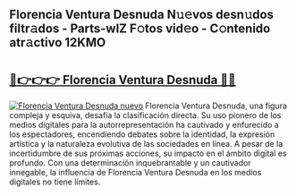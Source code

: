 ## Florencia Ventura Desnuda N𝚞𝚎vos desn𝚞dos filtr𝚊dos - Parts-wIZ F𝚘tos vid𝚎o - C𝚘ntenido atr𝚊ctivo 12KMO

# <h2><a href="http://mb9r7mm.tromn.icu/?c=Florencia+Ventura+Desnuda">🔗👉👉👉 Florencia Ventura Desnuda 🔗🔗</a></h2>

[![Florencia Ventura Desnuda nuevo](https://i.imgur.com/pEAQMta.gif)](http://mb9r7mm.tromn.icu/?c=Florencia+Ventura+Desnuda)
Florencia Ventura Desnuda, una figura compleja y esquiva, desafía la clasificación directa. Su uso pionero de los medios digitales para la autorrepresentación ha cautivado y enfurecido a los espectadores, encendiendo debates sobre la identidad, la expresión artística y la naturaleza evolutiva de las sociedades en línea. A pesar de la incertidumbre de sus próximas acciones, su impacto en el ámbito digital es profundo. Con una determinación inquebrantable y un cautivador innegable, la influencia de Florencia Ventura Desnuda en los medios digitales no tiene límites.
